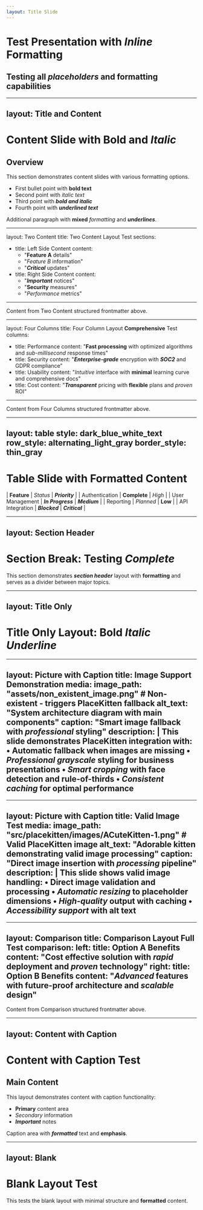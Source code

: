 ```yaml
---
layout: Title Slide
---
```

# **Test Presentation** with *Inline* Formatting
## Testing all ___placeholders___ and **formatting** capabilities

---
layout: Title and Content
---
# Content Slide with **Bold** and *Italic*

## Overview
This section demonstrates content slides with various formatting options.

- First bullet point with **bold text**
- Second point with *italic text*
- Third point with ***bold and italic***
- Fourth point with ___underlined text___

Additional paragraph with **mixed** *formatting* and ___underlines___.

---
layout: Two Content
title: Two Content Layout Test
sections:
  - title: Left Side Content
    content:
      - "**Feature A** details"
      - "*Feature B* information"
      - "***Critical*** updates"
  - title: Right Side Content
    content:
      - "___Important___ notices"
      - "**Security** measures"
      - "*Performance* metrics"
---

Content from Two Content structured frontmatter above.

---
layout: Four Columns
title: Four Column Layout **Comprehensive** Test
columns:
  - title: Performance
    content: "**Fast processing** with optimized algorithms and *sub-millisecond* response times"
  - title: Security
    content: "***Enterprise-grade*** encryption with ___SOC2___ and GDPR compliance"
  - title: Usability
    content: "*Intuitive* interface with **minimal** learning curve and comprehensive docs"
  - title: Cost
    content: "___Transparent___ pricing with **flexible** plans and *proven* ROI"
---

Content from Four Columns structured frontmatter above.

---
layout: table
style: dark_blue_white_text
row_style: alternating_light_gray
border_style: thin_gray
---
# Table Slide with **Formatted** Content

| **Feature** | *Status* | ___Priority___ |
| Authentication | **Complete** | *High* |
| User Management | ***In Progress*** | ___Medium___ |
| Reporting | *Planned* | **Low** |
| API Integration | ___Blocked___ | ***Critical*** |

---
layout: Section Header
---
# Section Break: **Testing** *Complete*

This section demonstrates ___section header___ layout with **formatting** and serves as a divider between major topics.

---
layout: Title Only
---
# Title Only Layout: **Bold** *Italic* ___Underline___

---
layout: Picture with Caption
title: Image Support **Demonstration**
media:
  image_path: "assets/non_existent_image.png"  # Non-existent - triggers PlaceKitten fallback
  alt_text: "System architecture diagram with main components"
  caption: "Smart image fallback with ***professional*** styling"
  description: |
    This slide demonstrates PlaceKitten integration with:
    • **Automatic fallback** when images are missing
    • *Professional grayscale* styling for business presentations
    • ***Smart cropping*** with face detection and rule-of-thirds
    • ___Consistent caching___ for optimal performance
---

---
layout: Picture with Caption
title: Valid Image **Test**
media:
  image_path: "src/placekitten/images/ACuteKitten-1.png"  # Valid PlaceKitten image
  alt_text: "Adorable kitten demonstrating valid image processing"
  caption: "Direct image insertion with ***processing*** pipeline"
  description: |
    This slide shows valid image handling:
    • **Direct image** validation and processing
    • *Automatic resizing* to placeholder dimensions
    • ***High-quality*** output with caching
    • ___Accessibility support___ with alt text
---

---
layout: Comparison
title: Comparison Layout **Full** Test
comparison:
  left:
    title: Option A Benefits
    content: "**Cost effective** solution with *rapid* deployment and ***proven*** technology"
  right:
    title: Option B Benefits
    content: "___Advanced___ features with **future-proof** architecture and *scalable* design"
---

Content from Comparison structured frontmatter above.

---
layout: Content with Caption
---
# Content with Caption Test

## Main Content
This layout demonstrates content with caption functionality:

- **Primary** content area
- *Secondary* information
- ***Important*** notes

Caption area with ___formatted___ text and **emphasis**.

---
layout: Blank
---
# Blank Layout Test

This tests the blank layout with minimal structure and **formatted** content.
